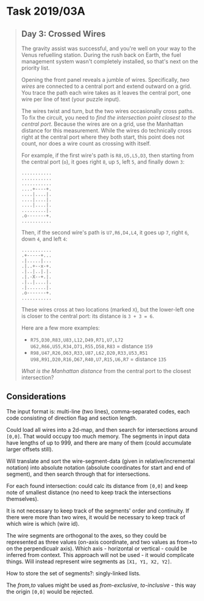 # Task 2019/03A


> ## Day 3: Crossed Wires
> 
> The gravity assist was successful, and you're well on your way to the Venus refuelling station. During the rush back on Earth, the fuel management system wasn't completely installed, so that's next on the priority list.
> 
> Opening the front panel reveals a jumble of wires. Specifically, _two wires_ are connected to a central port and extend outward on a grid. You trace the path each wire takes as it leaves the central port, one wire per line of text (your puzzle input).
> 
> The wires twist and turn, but the two wires occasionally cross paths. To fix the circuit, you need to _find the intersection point closest to the central port_. Because the wires are on a grid, use the Manhattan distance for this measurement. While the wires do technically cross right at the central port where they both start, this point does not count, nor does a wire count as crossing with itself.
> 
> For example, if the first wire's path is `R8,U5,L5,D3`, then starting from the central port (`o`), it goes right `8`, up `5`, left `5`, and finally down `3`:
> ```
> ...........
> ...........
> ...........
> ....+----+.
> ....|....|.
> ....|....|.
> ....|....|.
> .........|.
> .o-------+.
> ...........
> ```
> 
> Then, if the second wire's path is `U7,R6,D4,L4`, it goes up `7`, right `6`, down `4`, and left `4`:
> ```
> ...........
> .+-----+...
> .|.....|...
> .|..+--x-+.
> .|..|..|.|.
> .|.-X--+.|.
> .|..|....|.
> .|.......|.
> .o-------+.
> ...........
> ```
> 
> These wires cross at two locations (marked `X`), but the lower-left one is closer to the central port: its distance is `3 + 3 = 6`.
> 
> Here are a few more examples:
> 
> - `R75,D30,R83,U83,L12,D49,R71,U7,L72
>    U62,R66,U55,R34,D71,R55,D58,R83` = distance `159`
> - `R98,U47,R26,D63,R33,U87,L62,D20,R33,U53,R51
>     U98,R91,D20,R16,D67,R40,U7,R15,U6,R7` = distance `135`
> 
> _What is the Manhattan distance_ from the central port to the closest intersection?


## Considerations

The input format is: multi-line (two lines), comma-separated codes, each code consisting of direction flag and section length.

Could load all wires into a 2d-map, and then search for intersections around `[0,0]`. That would occupy too much memory.
The segments in input data have lengths of up to 999, and there are many of them (could accumulate larger offsets still).

Will translate and sort the wire-segment-data (given in relative/incremental notation) into absolute notation (absolute coordinates for start and end of segment), and then search through that for intersections.

For each found intersection: could calc its distance from `[0,0]` and keep note of smallest distance (no need to keep track the intersections themselves).

It is not necessary to keep track of the segments' order and continuity. If there were more than two wires, it would be necessary to keep track of which wire is which (wire id).

The wire segments are orthogonal to the axes, so they could be represented as three values (on-axis coordinate, and two values as from+to on the perpendicualr axis). Which axis - horizontal or vertical - could be inferred from context. This approach will not be used - it would complicate things.
Will instead represent wire segments as `[X1, Y1, X2, Y2]`.

How to store the set of segments?: singly-linked lists.

The _from,to_ values might be used as _from-exclusive_, _to-inclusive_ - this way the origin `[0,0]` would be rejected.
